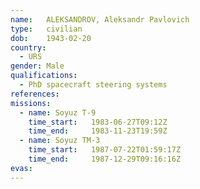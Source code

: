 ```yaml
---
name:	ALEKSANDROV, Aleksandr Pavlovich 
type:	civilian
dob:	1943-02-20
country:
  - URS
gender:	Male
qualifications:
  - PhD spacecraft steering systems
references:
missions:
  - name: Soyuz T-9
    time_start:   1983-06-27T09:12Z
    time_end:     1983-11-23T19:59Z
  - name: Soyuz TM-3
    time_start:   1987-07-22T01:59:17Z
    time_end:     1987-12-29T09:16:16Z
evas:
---
```

